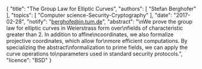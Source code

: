 {
    "title": "The Group Law for Elliptic Curves",
    "authors": [
        "Stefan Berghofer"
    ],
    "topics": [
        "Computer science-Security-Cryptography"
    ],
    "date": "2017-02-28",
    "notify": "berghofe@in.tum.de",
    "abstract": "\nWe prove the group law for elliptic curves in Weierstrass form over\nfields of characteristic greater than 2. In addition to affine\ncoordinates, we also formalize projective coordinates, which allow for\nmore efficient computations. By specializing the abstract\nformalization to prime fields, we can apply the curve operations to\nparameters used in standard security protocols.",
    "licence": "BSD"
}